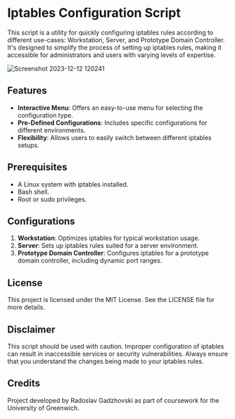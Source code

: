 
# Iptables Configuration Script

This script is a utility for quickly configuring iptables rules according to different use-cases: Workstation, Server, and Prototype Domain Controller. It's designed to simplify the process of setting up iptables rules, making it accessible for administrators and users with varying levels of expertise.

![Screenshot 2023-12-12 120241](https://github.com/Gadzhovski/IptablesConfiguration/assets/93713208/697a18d2-82e0-44c2-86a9-e16e9e7759bb)


## Features

- **Interactive Menu**: Offers an easy-to-use menu for selecting the configuration type.
- **Pre-Defined Configurations**: Includes specific configurations for different environments.
- **Flexibility**: Allows users to easily switch between different iptables setups.

## Prerequisites

- A Linux system with iptables installed.
- Bash shell.
- Root or sudo privileges.


## Configurations

1. **Workstation**: Optimizes iptables for typical workstation usage.
2. **Server**: Sets up iptables rules suited for a server environment.
3. **Prototype Domain Controller**: Configures iptables for a prototype domain controller, including dynamic port ranges.

## License

This project is licensed under the MIT License. See the LICENSE file for more details.

## Disclaimer

This script should be used with caution. Improper configuration of iptables can result in inaccessible services or security vulnerabilities. Always ensure that you understand the changes being made to your iptables rules.

## Credits
Project developed by Radoslav Gadzhovski as part of coursework for the University of Greenwich.
